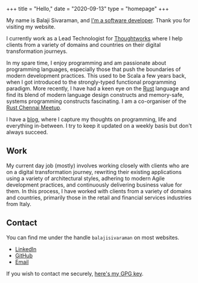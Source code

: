 +++
title = "Hello,"
date = "2020-09-13"
type = "homepage"
+++

My name is Balaji Sivaraman, and [I'm a software
developer](https://github.com/balajisivaraman/). Thank you for
visiting my website.

I currently work as a Lead Technologist for
[Thoughtworks](https://www.thoughtworks.com/) where I help clients
from a variety of domains and countries on their digital
transformation journeys.

In my spare time, I enjoy programming and am passionate about
programming languages, especially those that push the boundaries of
modern development practices. This used to be Scala a few years back,
when I got introduced to the strongly-typed functional programming
paradigm. More recently, I have had a keen eye on the
[Rust](https://www.rust-lang.org/) language and find its blend of
modern language design constructs and memory-safe, systems programming
constructs fascinating. I am a co-organiser of the [Rust Chennai
Meetup](https://www.meetup.com/mad-rs/).

I have a [blog](https://blog.balajisivaraman.com), where I capture my
thoughts on programming, life and everything in-between. I try to keep
it updated on a weekly basis but don't always succeed.

## Work

My current day job (mostly) involves working closely with clients who
are on a digital transformation journey, rewriting their existing
applications using a variety of architectural styles, adhering to
modern Agile development practices, and continuously delivering
business value for them. In this process, I have worked with clients
from a variety of domains and countries, primarily those in the retail
and financial services industries from Italy.

## Contact

You can find me under the handle `balajisivaraman` on most websites.

- [LinkedIn](https://www.linkedin.com/in/balajisivaraman/)
- [GitHub](https://www.github.com/balajisivaraman)
- [Email](mailto:balaji@balajisivaraman.com)

If you wish to contact me securely, [here's my GPG key](gpg-public-key.asc).
